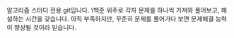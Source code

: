 알고리즘 스터디 전용 git입니다.
\백준 위주로 각자 문제를 하나씩 가져와 풀어보고, 해설하는 시간을 갖습니다.
아직 부족하지만, 꾸준히 문제를 풀어가다 보면 문제해결 능력이 향상될 것이라 믿습니다.
